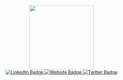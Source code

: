 <div id="header" align="center">
  <img src="https://c.tenor.com/uT0iwOXKECUAAAAC/tenor.gif" width="200"/>
</div>

<div id="badges" align="center">
  <a href="https://www.linkedin.com/in/calebleinz/">
    <img src="https://img.shields.io/badge/LinkedIn-blue?style=for-the-badge&logo=linkedin&logoColor=white" alt="LinkedIn Badge"/>
  </a>
  <a href="https://calebleinz.xyz/">
    <img src="https://img.shields.io/badge/calebleinz.xyz-green?style=for-the-badge&logo=superuser&logoColor=black" alt="Website Badge"/>
  </a>
  <a href="https://twitter.com/space_leinz">
    <img src="https://img.shields.io/badge/Twitter-blue?style=for-the-badge&logo=twitter&logoColor=white" alt="Twitter Badge"/>
  </a>
</div>
